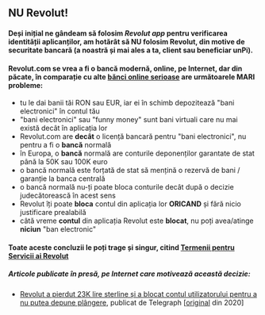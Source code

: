 ## NU Revolut!

#### Deși inițial ne gândeam să folosim _Revolut app_ pentru verificarea identității aplicanților, am hotărât să **NU folosim Revolut**, din motive de securitate bancară (a noastră și mai ales a ta, client sau beneficiar **unPi**).

#### Revolut.com se vrea a fi o bancă modernă, online, pe Internet, dar din păcate, în comparație cu alte [bănci online serioase](https://n26.com/) are următoarele MARI **probleme**:
- tu le dai banii tăi RON sau EUR, iar ei în schimb depozitează "bani electronici" în contul tău
- "bani electronici" sau "funny money" sunt bani virtuali care nu mai există decât în aplicația lor
- Revolut.com are **decât** o licență bancară pentru "bani electronici", nu pentru a fi o **bancă** normală
- în Europa, o **bancă** normală are conturile deponenților garantate de stat până la 50K sau 100K euro
- o bancă normală este forțată de stat să mențină o rezervă de bani / garanție la banca centrală
- o bancă normală nu-ți poate bloca conturile decât după o decizie judecătorească în acest sens
- Revolut îți poate **bloca** contul din aplicația lor **ORICAND** și fără nicio justificare prealabilă
- câtă vreme **contul** din aplicația Revolut este **blocat**, nu poți avea/atinge **niciun** "ban electronic"

#### Toate aceste concluzii le poți trage și singur, citind [Termenii pentru Servicii ai Revolut](https://www.revolut.com/ro-RO/legal/terms)

##### Articole publicate în presă, pe Internet care motivează această decizie:

- [Revolut a pierdut 23K lire sterline și a blocat contul utilizatorului pentru a nu putea depune plângere](https://translate.google.com/translate?sl=en&tl=ro&u=https%3A%2F%2Fwww.telegraph.co.uk%2Fmoney%2Fkatie-investigates%2Frevolut-lost-23k-house-deposit-blocked-couldnt-complain%2F), publicat de Telegraph [[original](https://www.telegraph.co.uk/money/katie-investigates/revolut-lost-23k-house-deposit-blocked-couldnt-complain/) din 2020]
